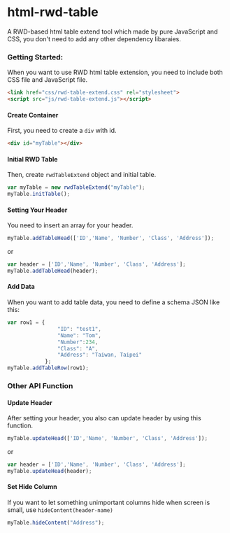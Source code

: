 # html-rwd-table
A RWD-based html table extend tool which made by pure JavaScript and CSS, you don't need to add any other dependency libaraies.

### Getting Started:
When you want to use RWD html table extension, you need to include both CSS file and JavaScript file.

```html
<link href="css/rwd-table-extend.css" rel="stylesheet">
<script src="js/rwd-table-extend.js"></script>
```


#### Create Container
First, you need to create a <code>div</code> with id.

```html
<div id="myTable"></div>
```


#### Initial RWD Table
Then, create <code>rwdTableExtend</code> object and initial table.

```js
var myTable = new rwdTableExtend("myTable");
myTable.initTable();
```

#### Setting Your Header 
You need to insert an array for your header.

```js
myTable.addTableHead(['ID','Name', 'Number', 'Class', 'Address']);
```
or 

```js
var header = ['ID','Name', 'Number', 'Class', 'Address'];
myTable.addTableHead(header);
```

#### Add Data
When you want to add table data, you need to define a schema JSON like this:
```js
var row1 = {
                "ID": "test1",
                "Name": "Tom",
                "Number":234,
                "Class": "A",
                "Address": "Taiwan, Taipei"
            };
myTable.addTableRow(row1);          
```


### Other API Function

#### Update Header 
After setting your header, you also can update header by using this function.

```js
myTable.updateHead(['ID','Name', 'Number', 'Class', 'Address']);
```
or 

```js
var header = ['ID','Name', 'Number', 'Class', 'Address'];
myTable.updateHead(header);
```


#### Set Hide Column
If you want to let something unimportant columns hide when screen is small, use <code>hideContent(header-name)</code>
```js
myTable.hideContent("Address");
```



